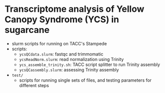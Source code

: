 # Transcriptome analysis of Yellow Canopy Syndrome (YCS) in sugarcane

* slurm scripts for running on TACC's Stampede
* scripts:
  * `ycsQCdata.slurm`: fastqc and trimmomatic
  * `ycsReadNorm.slurm`: read normalization using Trinity
  * `ycs_assemble_trinity.sh`: TACC script splitter to run Trinity assembly
  * `ycsQCassembly.slurm`: assessing Trinity assembly
* `test/`
  * scripts for running single sets of files, and testing parameters for different steps

